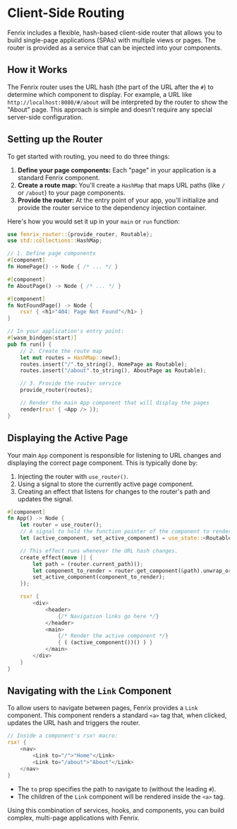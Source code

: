 # Client-Side Routing

Fenrix includes a flexible, hash-based client-side router that allows you to build single-page applications (SPAs) with multiple views or pages. The router is provided as a service that can be injected into your components.

## How it Works

The Fenrix router uses the URL hash (the part of the URL after the `#`) to determine which component to display. For example, a URL like `http://localhost:8080/#/about` will be interpreted by the router to show the "About" page. This approach is simple and doesn't require any special server-side configuration.

## Setting up the Router

To get started with routing, you need to do three things:

1.  **Define your page components:** Each "page" in your application is a standard Fenrix component.
2.  **Create a route map:** You'll create a `HashMap` that maps URL paths (like `/` or `/about`) to your page components.
3.  **Provide the router:** At the entry point of your app, you'll initialize and provide the router service to the dependency injection container.

Here's how you would set it up in your `main` or `run` function:

```rust
use fenrix_router::{provide_router, Routable};
use std::collections::HashMap;

// 1. Define page components
#[component]
fn HomePage() -> Node { /* ... */ }

#[component]
fn AboutPage() -> Node { /* ... */ }

#[component]
fn NotFoundPage() -> Node {
    rsx! { <h1>"404: Page Not Found"</h1> }
}

// In your application's entry point:
#[wasm_bindgen(start)]
pub fn run() {
    // 2. Create the route map
    let mut routes = HashMap::new();
    routes.insert("/".to_string(), HomePage as Routable);
    routes.insert("/about".to_string(), AboutPage as Routable);

    // 3. Provide the router service
    provide_router(routes);

    // Render the main App component that will display the pages
    render(rsx! { <App /> });
}
```

## Displaying the Active Page

Your main `App` component is responsible for listening to URL changes and displaying the correct page component. This is typically done by:
1.  Injecting the router with `use_router()`.
2.  Using a signal to store the currently active page component.
3.  Creating an effect that listens for changes to the router's path and updates the signal.

```rust
#[component]
fn App() -> Node {
    let router = use_router();
    // A signal to hold the function pointer of the component to render.
    let (active_component, set_active_component) = use_state::<Routable>(|| NotFoundPage);

    // This effect runs whenever the URL hash changes.
    create_effect(move || {
        let path = (router.current_path)();
        let component_to_render = router.get_component(&path).unwrap_or(NotFoundPage);
        set_active_component(component_to_render);
    });

    rsx! {
        <div>
            <header>
                {/* Navigation links go here */}
            </header>
            <main>
                {/* Render the active component */}
                { ( (active_component())() ) }
            </main>
        </div>
    }
}
```

## Navigating with the `Link` Component

To allow users to navigate between pages, Fenrix provides a `Link` component. This component renders a standard `<a>` tag that, when clicked, updates the URL hash and triggers the router.

```rust
// Inside a component's rsx! macro:
rsx! {
    <nav>
        <Link to="/">"Home"</Link>
        <Link to="/about">"About"</Link>
    </nav>
}
```

-   The `to` prop specifies the path to navigate to (without the leading `#`).
-   The children of the `Link` component will be rendered inside the `<a>` tag.

Using this combination of services, hooks, and components, you can build complex, multi-page applications with Fenrix.